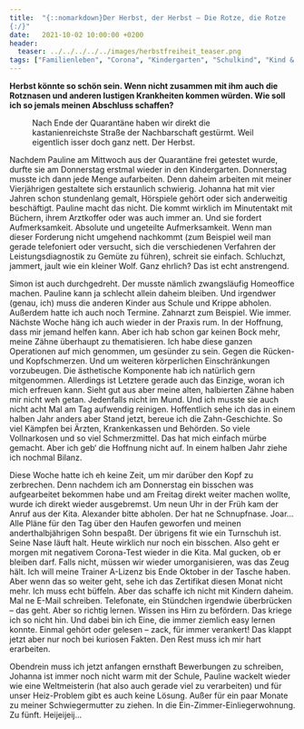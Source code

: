 ```yaml
---
title:  "{::nomarkdown}Der Herbst, der Herbst – Die Rotze, die Rotze 
{:/}"
date:   2021-10-02 10:00:00 +0200
header:
  teaser: ../../../../../images/herbstfreiheit_teaser.png
tags: ["Familienleben", "Corona", "Kindergarten", "Schulkind", "Kind & Karriere"]
---
```


**Herbst könnte so schön sein. Wenn nicht zusammen mit ihm auch die Rotznasen und anderen lustigen Krankheiten kommen würden. Wie soll ich so jemals meinen Abschluss schaffen?**

<figure>
  <img src="../../../../../images/herbstfreiheit.png" alt="">
  <figcaption>Nach Ende der Quarantäne haben wir direkt die kastanienreichste Straße der Nachbarschaft gestürmt. Weil eigentlich isser doch ganz nett. Der Herbst.</figcaption>
</figure>  

Nachdem Pauline am Mittwoch aus der Quarantäne frei getestet wurde, durfte sie am Donnerstag erstmal wieder in den Kindergarten. Donnerstag musste ich dann jede Menge aufarbeiten. Denn daheim arbeiten mit meiner Vierjährigen gestaltete sich erstaunlich schwierig. Johanna hat mit vier Jahren schon stundenlang gemalt, Hörspiele gehört oder sich anderweitig beschäftigt. Pauline macht das nicht. Die kommt wirklich im Minutentakt mit Büchern, ihrem Arztkoffer oder was auch immer an. Und sie fordert Aufmerksamkeit. Absolute und ungeteilte Aufmerksamkeit. Wenn man dieser Forderung nicht umgehend nachkommt (zum Beispiel weil man gerade telefoniert oder versucht, sich die verschiedenen Verfahren der Leistungsdiagnostik zu Gemüte zu führen), schreit sie einfach. Schluchzt, jammert, jault wie ein kleiner Wolf. Ganz ehrlich? Das ist echt anstrengend. 

Simon ist auch durchgedreht. Der musste nämlich zwangsläufig Homeoffice machen. Pauline kann ja schlecht allein daheim bleiben. Und irgendwer (genau, ich) muss die anderen Kinder aus Schule und Krippe abholen. Außerdem hatte ich auch noch Termine. Zahnarzt zum Beispiel. Wie immer. Nächste Woche häng ich auch wieder in der Praxis rum. In der Hoffnung, dass mir jemand helfen kann. Aber ich hab schon gar keinen Bock mehr, meine Zähne überhaupt zu thematisieren. Ich habe diese ganzen Operationen auf mich genommen, um gesünder zu sein. Gegen die Rücken- und Kopfschmerzen. Und um weiteren körperlichen Einschränkungen vorzubeugen. Die ästhetische Komponente hab ich natürlich gern mitgenommen. Allerdings ist Letztere gerade auch das Einzige, woran ich mich erfreuen kann. Sieht gut aus aber meine alten, halbierten Zähne haben mir nicht weh getan. Jedenfalls nicht im Mund. Und ich musste sie auch nicht acht Mal am Tag aufwendig reinigen. Hoffentlich sehe ich das in einem halben Jahr anders aber Stand jetzt, bereue ich die Zahn-Geschichte. So viel Kämpfen bei Ärzten, Krankenkassen und Behörden. So viele Vollnarkosen und so viel Schmerzmittel. Das hat mich einfach mürbe gemacht. Aber ich geb‘ die Hoffnung nicht auf. In einem halben Jahr ziehe ich nochmal Bilanz.

Diese Woche hatte ich eh keine Zeit, um mir darüber den Kopf zu zerbrechen. Denn nachdem ich am Donnerstag ein bisschen was aufgearbeitet bekommen habe und am Freitag direkt weiter machen wollte, wurde ich direkt wieder ausgebremst. Um neun Uhr in der Früh kam der Anruf aus der Kita. Alexander bitte abholen. Der hat ne Schnupfnase. Joar… Alle Pläne für den Tag über den Haufen geworfen und meinen anderthalbjährigen Sohn bespaßt. Der übrigens fit wie ein Turnschuh ist. Seine Nase läuft halt. Heute wirklich nur noch ein bisschen. Also geht er morgen mit negativem Corona-Test wieder in die Kita. Mal gucken, ob er bleiben darf. Falls nicht, müssen wir wieder umorganisieren, was das Zeug hält. Ich will meine Trainer A-Lizenz bis Ende Oktober in der Tasche haben. Aber wenn das so weiter geht, sehe ich das Zertifikat diesen Monat nicht mehr. Ich muss echt büffeln. Aber das schaffe ich nicht mit Kindern daheim. Mal ne E-Mail schreiben. Telefonate, ein Stündchen irgendwie überbrücken – das geht. Aber so richtig lernen. Wissen ins Hirn zu befördern. Das kriege ich so nicht hin. Und dabei bin ich Eine, die immer ziemlich easy lernen konnte. Einmal gehört oder gelesen – zack, für immer verankert! Das klappt jetzt aber nur noch bei kuriosen Fakten. Den Rest muss ich mir hart erarbeiten. 

Obendrein muss ich jetzt anfangen ernsthaft Bewerbungen zu schreiben, Johanna ist immer noch nicht warm mit der Schule, Pauline wackelt wieder wie eine Weltmeisterin (hat also auch gerade viel zu verarbeiten) und für unser Heiz-Problem gibt es auch keine Lösung. Außer für ein paar Monate zu meiner Schwiegermutter zu ziehen. In die Ein-Zimmer-Einliegerwohnung. Zu fünft. Heijeijeij…
 

  


 
 
 
 


   


 



 






 






 


 
 






















 








 

   



















  












 






 





  


  






					 


 
 








